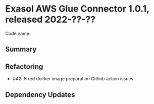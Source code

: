 # Exasol AWS Glue Connector 1.0.1, released 2022-??-??

Code name:

## Summary

## Refactoring

* #42: Fixed docker image preparation Github action issues

## Dependency Updates
